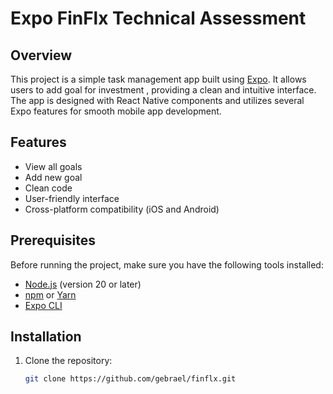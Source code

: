 # Expo FinFlx Technical Assessment

## Overview

This project is a simple task management app built using [Expo](https://expo.dev/). It allows users to add goal for investment , providing a clean and intuitive interface. The app is designed with React Native components and utilizes several Expo features for smooth mobile app development.

## Features

- View all goals
- Add new goal
- Clean code
- User-friendly interface
- Cross-platform compatibility (iOS and Android)

## Prerequisites

Before running the project, make sure you have the following tools installed:

- [Node.js](https://nodejs.org/en/) (version 20 or later)
- [npm](https://www.npmjs.com/) or [Yarn](https://yarnpkg.com/)
- [Expo CLI](https://docs.expo.dev/get-started/installation/)

## Installation

1. Clone the repository:

   ```bash
   git clone https://github.com/gebrael/finflx.git
   ```
